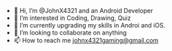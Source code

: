 - 👋 Hi, I’m @JohnX4321 and an Android Developer
- 👀 I’m interested in Coding, Drawing, Quiz
- 🌱 I’m currently upgrading my skills in Androi and iOS.
- 💞️ I’m looking to collaborate on anything
- 📫 How to reach me johnx4321gaming@gmail.com

<!---
JohnX4321/JohnX4321 is a ✨ special ✨ repository because its `README.md` (this file) appears on your GitHub profile.
You can click the Preview link to take a look at your changes.
--->
